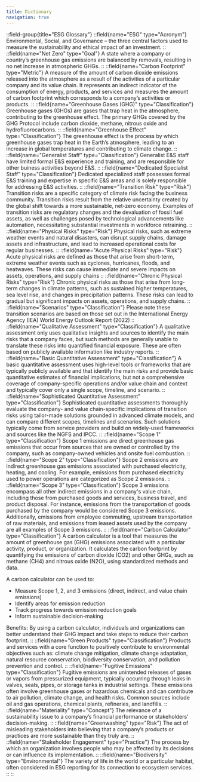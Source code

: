 ```yaml
---
title: Dictionary
navigation: true
---
```


::field-group{title="ESG Glossary"}
  ::field{name="ESG" type="Acronym"}
  Environmental, Social, and Governance – the three central factors used to measure the sustainability and ethical impact of an investment.
  ::
  ::field{name="Net Zero" type="Goal"}
  A state where a company or country’s greenhouse gas emissions are balanced by removals, resulting in no net increase in atmospheric GHGs.
  ::
  ::field{name="Carbon Footprint" type="Metric"}
  A measure of the amount of carbon dioxide emissions released into the atmosphere as a result of the activities of a particular company and its value chain. It represents an indirect indicator of the consumption of energy, products, and services and measures the amount of carbon footprint which corresponds to a company’s activities or products.
  ::
  ::field{name="Greenhouse Gases (GHG)" type="Classification"}
  Greenhouse gases (GHGs) are gases that trap heat in the atmosphere, contributing to the greenhouse effect. The primary GHGs covered by the GHG Protocol include carbon dioxide, methane, nitrous oxide and  hydrofluorocarbons.
  ::
  ::field{name="Greenhouse Effect" type="Classification"}
  The greenhouse effect is the process by which greenhouse gases trap heat in the Earth’s atmosphere, leading to an increase in global temperatures and contributing to climate change.
  ::
  ::field{name="Generalist Staff" type="Classification"}
  Generalist E&S staff have limited formal E&S experience and training, and are responsible for other buiness activities beyond E&S.
  ::
  ::field{name="Dedicated Specialist Staff" type="Classification"}
  Dedicated specialized staff possesses formal E&S training and expertise in specific E&S areas and is solely responsible for addressing E&S activities.
  ::
  ::field{name="Transition Risk" type="Risk"}
  Transition risks are a specific category of climate risk facing the business community. Transition risks result from the relative uncertainty created by the global shift towards a more sustainable, net-zero economy. Examples of transition risks are regulatory changes and the devaluation of fossil fuel assets, as well as challenges posed by technological advancements like automation, necessitating substantial investments in workforce retraining. 
  ::
  ::field{name="Physical Risks" type="Risk"}
  Physical risks, such as extreme weather events and natural disasters, can disrupt supply chains, damage assets and infrastructure, and lead to increased operational costs for regular businesses. 
  ::
  ::field{name="Acute Physical Risks" type="Risk"}
  Acute physical risks are defined as those that arise from short-term, extreme weather events such as cyclones, hurricanes, floods, and heatwaves. These risks can cause immediate and severe impacts on assets, operations, and supply chains
  ::
  ::field{name="Chronic Physical Risks" type="Risk"}
  Chronic physical risks as those that arise from long-term changes in climate patterns, such as sustained higher temperatures, sea level rise, and changes in precipitation patterns. These risks can lead to gradual but significant impacts on assets, operations, and supply chains.
  ::
  ::field{name="Scenarios" type="Classification"}
  Please note these transition scenarios are based on those set out in the International Energy Agency (IEA) World Energy Outlook Report (2022)
  ::
  ::field{name="Qualitative Assessment" type="Classification"}
  A qualitative assessment only uses qualitative insights and sources to identify the main risks that a company faces, but such methods are generally unable to translate these risks into quantified financial exposure. These are often based on publicly available information like industry reports.
  ::
  ::field{name="Basic Quantitative Assessment" type="Classification"}
  A basic quantitative assessment uses high-level tools or frameworks that are typically publicly available and that identify the main risks and provide basic quantitative estimates of financial implications, but not a comprehensive coverage of company-specific operations and/or value chain and context and typically cover only a single scope, timeline, and scenario. 
  ::
  ::field{name="Sophisticated Quantitative Assessment" type="Classification"}
  Sophisticated quantitative assessments thoroughly evaluate the company- and value chain-specific implications of transition risks using tailor-made solutions grounded in advanced climate models, and can compare different scopes, timelines and scenarios. Such solutions typically come from service providers and build on widely-used frameworks and sources like the NGFS and IPCC.
  ::
  ::field{name="Scope 1" type="Classification"}
  Scope 1 emissions are direct greenhouse gas emissions that occur from sources that are owned or controlled by the company, such as company-owned vehicles and onsite fuel combustion. 
  ::
  ::field{name="Scope 2" type="Classification"}
  Scope 2 emissions are indirect greenhouse gas emissions associated with purchased electricity, heating, and cooling. For example, emissions from purchased electricity used to power operations are categorized as Scope 2 emissions. 
  ::
  ::field{name="Scope 3" type="Classification"}
  Scope 3 emissions encompass all other indirect emissions in a company's value chain, including those from purchased goods and services, business travel, and product disposal.
  For instance, emissions from the transportation of goods purchased by the company would be considered Scope 3 emissions. 
  Additionally, emissions from employee commuting, upstream transportation of raw materials, and emissions from leased assets used by the company are all examples of Scope 3 emissions.
  ::
  ::field{name="Carbon Calculator" type="Classification"}
  A carbon calculator is a tool that measures the amount of greenhouse gas (GHG) emissions associated with a particular activity, product, or organization. It calculates the carbon footprint by quantifying the emissions of carbon dioxide (CO2) and other GHGs, such as methane (CH4) and nitrous oxide (N2O), using standardized methods and data. 

  A carbon calculator can be used to: 
  - Measure Scope 1, 2, and 3 emissions (direct, indirect, and value chain emissions)
  - Identify areas for emission reduction
  - Track progress towards emission reduction goals
  - Inform sustainable decision-making

  Benefits: 
  By using a carbon calculator, individuals and organizations can better understand their GHG impact and take steps to reduce their carbon footprint. 
  ::
  ::field{name="Green Products" type="Classification"}
  Products and services with a core function to positively contribute to environmental objectives such as: climate change mitigation, climate change adaptation, natural resource conservation, biodiversity conservation, and pollution prevention and control.
  ::
  ::field{name="Fugitive Emissions" type="Classification"}
  Fugitive emissions are unintended releases of gases or vapors from pressurized equipment, typically occurring through leaks in valves, seals, pipes, or storage tanks in industrial settings. These emissions often involve greenhouse gases or hazardous chemicals and can contribute to air pollution, climate change, and health risks. Common sources include oil and gas operations, chemical plants, refineries, and landfills.
  ::
  ::field{name="Materiality" type="Concept"}
  The relevance of a sustainability issue to a company’s financial performance or stakeholders’ decision-making.
  ::
  ::field{name="Greenwashing" type="Risk"}
  The act of misleading stakeholders into believing that a company’s products or practices are more sustainable than they truly are.
  ::
  ::field{name="Stakeholder Engagement" type="Practice"}
  The process by which an organization involves people who may be affected by its decisions or can influence its implementation.
  ::
  ::field{name="Biodiversity" type="Environmental"}
  The variety of life in the world or a particular habitat, often considered in ESG reporting for its connection to ecosystem services.
  ::
::

